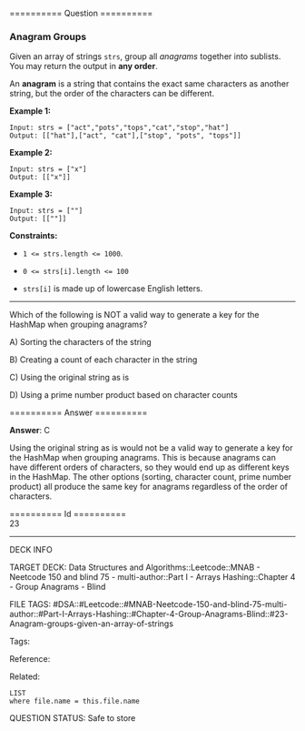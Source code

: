 ========== Question ==========  

### Anagram Groups

Given an array of strings `strs`, group all _anagrams_ together into sublists. You may return the output in **any order**.

An **anagram** is a string that contains the exact same characters as another string, but the order of the characters can be different.

**Example 1:**

```
Input: strs = ["act","pots","tops","cat","stop","hat"]
Output: [["hat"],["act", "cat"],["stop", "pots", "tops"]]
```

**Example 2:**

```
Input: strs = ["x"]
Output: [["x"]]
```

**Example 3:**

```
Input: strs = [""]
Output: [[""]]
```

**Constraints:**

-   `1 <= strs.length <= 1000`.

-   `0 <= strs[i].length <= 100`

-   `strs[i]` is made up of lowercase English letters.

---

Which of the following is NOT a valid way to generate a key for the HashMap when grouping anagrams?

A) Sorting the characters of the string

B) Creating a count of each character in the string

C) Using the original string as is

D) Using a prime number product based on character counts  

========== Answer ==========  

**Answer**: C

Using the original string as is would not be a valid way to generate a key for the HashMap when grouping anagrams. This is because anagrams can have different orders of characters, so they would end up as different keys in the HashMap. The other options (sorting, character count, prime number product) all produce the same key for anagrams regardless of the order of characters.

========== Id ==========  
23

---

DECK INFO

TARGET DECK: Data Structures and Algorithms::Leetcode::MNAB - Neetcode 150 and blind 75 - multi-author::Part I - Arrays Hashing::Chapter 4 - Group Anagrams - Blind

FILE TAGS: #DSA::#Leetcode::#MNAB-Neetcode-150-and-blind-75-multi-author::#Part-I-Arrays-Hashing::#Chapter-4-Group-Anagrams-Blind::#23-Anagram-groups-given-an-array-of-strings

Tags:

Reference:

Related:

```dataview
LIST
where file.name = this.file.name
```

QUESTION STATUS: Safe to store
